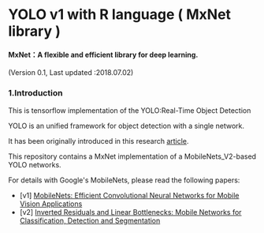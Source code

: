 # YOLO v1 with R language ( MxNet library )
#### MxNet：A flexible and efficient library for deep learning.

(Version 0.1, Last updated :2018.07.02)

### 1.Introduction

This is tensorflow implementation of the YOLO:Real-Time Object Detection

YOLO is an unified framework for object detection with a single network. 

It has been originally introduced in this research [article](https://pjreddie.com/media/files/papers/yolo.pdf).

This repository contains a MxNet implementation of a MobileNets_V2-based YOLO networks.

For details with Google's MobileNets, please read the following papers:
- [v1] [MobileNets: Efficient Convolutional Neural Networks for Mobile Vision Applications](https://arxiv.org/abs/1704.04861)
- [v2] [Inverted Residuals and Linear Bottlenecks: Mobile Networks for Classification, Detection and Segmentation](https://arxiv.org/abs/1801.04381)






